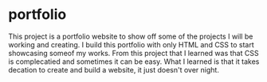 # portfolio

This project is a portfolio website to show off some of the projects I will be working and creating. 
I build this portfolio with only HTML and CSS to start showcasing someof my works.
From this project that I learned was that CSS is complecatied and sometimes it can be easy. 
What I learned is that it takes decation to create and build a website, it just doesn't over night.



